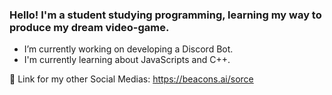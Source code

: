 ### Hello! I'm a student studying programming, learning my way to produce my dream video-game.

- I’m currently working on developing a Discord Bot.
- I'm currently learning about JavaScripts and C++.

📍 Link for my other Social Medias: https://beacons.ai/sorce

<!--
**Sorceremist/Sorceremist** is a ✨ _special_ ✨ repository because its `README.md` (this file) appears on your GitHub profile.

Here are some ideas to get you started:

- 🔭 I’m currently working on ...
- 🌱 I’m currently learning ...
- 👯 I’m looking to collaborate on ...
- 🤔 I’m looking for help with ...
- 💬 Ask me about ...
- 📫 How to reach me: ...
- 😄 Pronouns: ...
- ⚡ Fun fact: ...
-->

